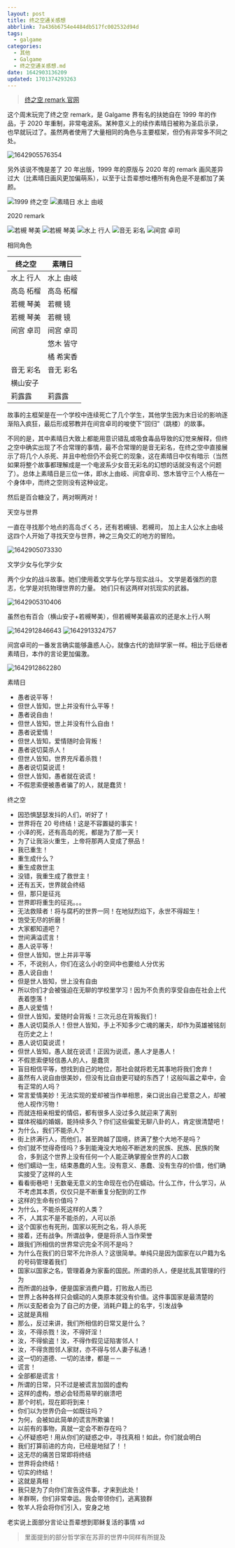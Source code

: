 ```yaml
---
layout: post
title: 终之空通关感想
abbrlink: 7a436b6754e4484db517fc002532d94d
tags:
  - galgame
categories:
  - 其他
  - Galgame
  - 终之空通关感想.md
date: 1642903136209
updated: 1701374293263
---
```


> [终之空 remark 官网](https://www.keroq.co.jp/suba_10th/tuinosora_remake/index.html)

这个周末玩完了终之空 remark，是 Galgame 界有名的扶她自在 1999 年的作品，于 2020 年重制，非常电波系。某种意义上的续作素晴日被称为圣启示录，也早就玩过了。虽然两者使用了大量相同的角色与主要框架，但仍有非常多不同之处。

![1642905576354](https://image-proxy.rxliuli.com/?url=https://lh3.googleusercontent.com/pw/AL9nZEUmvKBtRxGeG-J-0oVDVmdZccu0E0_HiDHaMPlvWBLp1v2wjaA152s9FxkIRFZROAChN-tYgimcK-ZYBFD_KGya40RzSKfDTVJqvoXjg5CsBmAaJPurSPdDmaDm6Bcunj4IxL_YPBnwtH0h7XdwaUxN=w1600-h1200-no)

另外该说不愧是差了 20 年出版，1999 年的原版与 2020 年的 remark 画风差异过大（比素晴日画风更加偏萌系），以至于让吾辈想吐槽所有角色是不是都加了美颜。

![1999 终之空](https://image-proxy.rxliuli.com/?url=https://lh3.googleusercontent.com/pw/AL9nZEVbUnAq4FS8HdozaJm6ViQSXuiUt0WPQSXGl1hFW4B8EAk8Cod20glrFDRQp-rSrVy4LPm2sNcKqUNztQX1A8N_OqRgndsZbbFBwXOaIWpt-bi_ftW7GNdv2ppQPOkLOefHk9QuVY35fFbehSfgASfo=w200-h276-no)
![素晴日 水上 由岐](https://image-proxy.rxliuli.com/?url=https://lh3.googleusercontent.com/pw/AL9nZEUrw0nqD2RgViMzGDgAwPAOEUDIxYoS1Pmn-NDaO6CTV4D81PcOopi1gqfjVQRlRIlpG-pLd8NfCKq5ELyE7EneVxpBmY8xrML780U80rtbYxbif4IWqTqVpagQ7qqqdh_gZKY132p0powv-siE0dpL=w1280-h960-no)

2020 remark

![若槻 琴美](https://image-proxy.rxliuli.com/?url=https://lh3.googleusercontent.com/pw/AL9nZEWMw80Jt746EZMp72i6LDNXZsXGKKkQQzi9fX6v70jxQXHnz7l_YIVPAn73fawMH13c2sOGHVQjJ2magfxjXvWwBXabaVbLDoRaSs4rBtELyOI2EknjjKdg8IUaaInttXK6xC_UjD7v5fwKg1AhElRs=w1600-h1200-no)
![若槻 琴美](https://image-proxy.rxliuli.com/?url=https://lh3.googleusercontent.com/pw/AL9nZEXAAF63solTc4G3EheearqF0XlNKWWLAtXTNKYu7yCDr7Efk7TaPIXG7bTDr2zyZDGTR0NGQEVlY6NOeasc1-xAcgNbRxb3Db02svb2gqWh5iJ_UUAOJ6OIx7wWIIqvNDXpDTXfVlipVVm1BdAPb-YO=w700-h690-no)
![水上 行人](https://image-proxy.rxliuli.com/?url=https://lh3.googleusercontent.com/pw/AL9nZEVHJNiQxmvNwPVhoH5ynCvvgh8dCwIRnSfrD63GWPEY-w5JPt432OoWnyvT66u6yPzATiCRYCra9r0g3E3uiReoNghrRjYtL_G9ZkMQsvvpxD2lviFk-X_izYA4luiJctDTri6muP7phowSyv8VoH-a=w700-h690-no)
![音无 彩名](https://image-proxy.rxliuli.com/?url=https://lh3.googleusercontent.com/pw/AL9nZEWEKsV-aENkyiO_d9vzrHuHgDmGBlA0qtApQaV2I4cVlBsuQxB3Axwp039C4-Wi-rP9nMeGhSdZ8bh7EH062Lbu54PAZoxrkNofC2D6YAdZK2_5yVCWAPgzeSKTInF9hWV5f_yRMR2OkDiUO2UsPQvr=w700-h690-no)
![间宫 卓司](https://image-proxy.rxliuli.com/?url=https://lh3.googleusercontent.com/pw/AL9nZEWWlU0nx9BgV2fcC1oexfgeMThPfKhr2xEJbBm6CEVi5L7JJp-spMsq-Fiugvzrv51Ur2eNkREvLgScu_IMKTcm5SenLADTI8eD_TlYxylsJDo2UOTByHDG_dHvAe-r7LbvM-xx2UFSTg8MCciB2Sk6=w700-h690-no)

相同角色

| 终之空   | 素晴日   |
| ----- | ----- |
| 水上 行人 | 水上 由岐 |
| 高岛 柘榴 | 高岛 柘榴 |
| 若槻 琴美 | 若槻 镜  |
| 若槻 琴美 | 若槻 镜  |
| 间宫 卓司 | 间宫 卓司 |
|       | 悠木 皆守 |
|       | 橘 希実香 |
| 音无 彩名 | 音无 彩名 |
| 横山安子  |       |
| 莉露露   | 莉露露   |

故事的主框架是在一个学校中连续死亡了几个学生，其他学生因为末日论的影响逐渐陷入疯狂，最后形成邪教并在间宫卓司的唆使下“回归”（跳楼）的故事。

不同的是，其中素晴日大致上都能用意识错乱或吸食毒品导致的幻觉来解释，但终之空中确实出现了不合常理的事情，最不合常理的是音无彩名，在终之空中直接展示了将几个人杀死、并且中枪但仍不会死亡的现象，这在素晴日中仅有暗示（当然如果将整个故事都理解成是一个电波系少女音无彩名的幻想的话就没有这个问题了）。总体上素晴日是三位一体，即水上由岐、间宫卓司、悠木皆守三个人格在一个身体中，而终之空则没有这种设定。

然后是百合糖没了，两对啊两对！

天空与世界

一直在寻找那个地点的高岛ざくろ，还有若槻镜、若槻司，
加上主人公水上由岐这四个人开始了寻找天空与世界，神之三角交汇的地方的冒险。

![1642905073330](https://image-proxy.rxliuli.com/?url=https://lh3.googleusercontent.com/pw/AL9nZEWyyLlOh3RK6rV5lYdzqSDRUBQT1HYtWAIXhPIPLRRE0fA4Pg7JjzxdE31BoUnnQ75Tbk4ODCjWxXdlVrH3jE0v2rqUGi0JH3qG8Rfq2jymDdxp929w3pJYi7FcfG9c3WSbUGlxSzFjiDOveTD-LWeY=w1280-h960-no)

文学少女与化学少女

两个少女的战斗故事。她们使用着文学与化学与现实战斗。
文学是着强烈的意志，化学是对抗物理世界的力量。
她们只有这两样对抗现实的武器。

![1642905310406](https://image-proxy.rxliuli.com/?url=https://lh3.googleusercontent.com/pw/AL9nZEVfYMoj_JT10gybCFyFzTrCsyPDXcaYUv1DSTL4hxKOzw2LZZr2ZiBwhdjjUXDiBFf1NQrXWdZNfIpK_iaPMeSo1wkokG3i_O0KUefe8BSXLh2403j4cz_9jWNpKTdJCABLsHcEqX_HwhSO_eyInmu6=w1280-h960-no)

虽然也有百合（横山安子+若槻琴美），但若槻琴美最喜欢的还是水上行人啊

![1642912846643](https://image-proxy.rxliuli.com/?url=https://lh3.googleusercontent.com/pw/AL9nZEUIxy984P5STkgZ5jzMpvJyDIQf3nTrUxoVMD10hO58Najx3mtHWALyYjrgBG5poaQhyxdYLSCQcNkcQNoHAvaiSE8EuXf2eNvHigrZaYSEJO3T_nzjuChSFL-ISz2aws7lM9Okiv3Yx-fa1YyzdBTn=w700-h690-no)
![1642913324757](https://image-proxy.rxliuli.com/?url=https://lh3.googleusercontent.com/pw/AL9nZEU65rFpDJBUaQIOHEEgnHAUgBIRzAkX73JT9t-f2wynDpWFK9BNVqs77BYrSCNUpPu4adoFTz2uqmWmvV6BMdZjSlJ2Izd9uTtTPuRetyXBWpzpauJpEBHmeoPoq6kI3KoVTD2qk-uTQ78XPs4taOL_=w1200-h900-no)

间宫卓司的一番发言确实能够蛊惑人心，就像古代的诡辩学家一样。相比于后继者素晴日，本作的言论更加偏激。

![1642912862280](https://image-proxy.rxliuli.com/?url=https://lh3.googleusercontent.com/pw/AL9nZEWfPwlE78nVvL0Yr5erca74jXzRyATA1gkhA5MUh8ADnwYZrdIZ0gjza-vJjdoZk1DnQc2v2NVD_lv-Ult2j6ZoZ-wHvkBnDDRdMuFUJosvZO5SJ0TFuj6ogFV8LVuguI_3MjPbTAwjFhul0Kat1AoY=w1200-h900-no)

素晴日

- 愚者说平等！
- 但世人皆知，世上并没有什么平等！
- 愚者说自由！
- 但世人皆知，世上并没有什么自由！
- 愚者说爱情！
- 但世人皆知，爱情随时会背叛！
- 愚者说切莫杀人！
- 但世人皆知，世界充斥着杀戮！
- 愚者说切莫说谎！
- 但世人皆知，愚者就在说谎！
- 不假思索便被愚者骗了的人，就是蠢货！

终之空

- 因恐惧瑟瑟发抖的人们，听好了！
- 世界将在 20 号终结！这是不容置疑的事实！
- 小泽的死，还有高岛的死，都是为了那一天！
- 为了让我浴火重生，上帝将那两人变成了祭品！
- 我已重生！
- 重生成什么？
- 重生成救世主
- 没错，我重生成了救世主！
- 还有五天，世界就会终结
- 但，那只是征兆
- 世界即将重生的征兆。。。
- 无法救赎者！将与腐朽的世界一同！在地狱烈焰下，永世不得超生！
- 饱受无尽的折磨！
- 大家都知道吧？
- 世间满溢谎言！
- 愚人说平等！
- 但世人皆知，世上并非平等
- 不，不说别人，你们在这么小的空间中也要给人分优劣
- 愚人说自由！
- 但是世人皆知，世上没有自由
- 所以你们才会被强迫在无聊的学校里学习！因为不负责的享受自由在社会上代表着堕落！
- 愚人说爱情！
- 但世人皆知，爱随时会背叛！三次元总在背叛我们！
- 愚人说切莫杀人！但世人皆知，手上不知多少亡魂的屠夫，却作为英雄被铭刻在历史之上！
- 愚人说切莫说谎！
- 但世人皆知，愚人就在说谎！正因为说谎，愚人才是愚人！
- 不假思索便轻信愚人的人，是蠢货
- 盲目相信平等，想找到自己的地位，那社会就将若无其事地将我们舍弃！
- 虽然有人说自由很美妙，但没有比自由更可疑的东西了！这般叫嚣之辈中，会有正常的人吗？
- 常言爱情美妙！无法实现的爱却被当作单相思，亲口说出自己爱意之人，却被他人视作污物！
- 而就连相亲相爱的情侣，都有很多人没过多久就迎来了离别
- 媒体祝福的婚姻，能持续多久？你们这些偏爱无聊八卦的人，肯定很清楚吧！
- 为什么，我们不能杀人？
- 街上挤满行人，而他们，甚至跨越了国境，挤满了整个大地不是吗？
- 你们就不觉得奇怪吗？多到能淹没大地般不断迸发的民族、民族、民族的聚合，多到这个世界上没有任何一个人能正确掌握全世界的人口数
- 他们蠕动一生，结束愚蠢的人生。没有意义、愚蠢、没有生存的价值，他们确实接受了这样的人生
- 看看街巷吧！无数毫无意义的生命现在也仍在蠕动。什么工作，什么学习，从不考虑其本质，仅仅只是不断重复分配到的工作
- 这样的生命有价值吗？
- 为什么，不能杀死这样的人类？
- 不，人其实不是不能杀的，人可以杀
- 这个国家也有死刑，国家以死刑之名，将人杀死
- 接着，还有战争。所谓战争，便是将杀人当作荣誉
- 跟我们所相信的世界常识完全不同不是吗？
- 为什么在我们的日常不允许杀人？这很简单。单纯只是因为国家在以户籍为名的号码管理着我们
- 国家以国家之名，管理着身为家畜的国民。所谓的杀人，便是扰乱其管理的行为
- 而所谓的战争，便是国家消费户籍，打败敌人而已
- 世界上各种各样只会蠕动的人类原本就没有价值。这件事国家是最清楚的
- 所以支配者会为了自己的方便，消耗户籍上的名字，引发战争
- 这就是真相
- 那么，反过来讲，我们所相信的日常又是什么？
- 汝，不得杀戮！汝，不得奸淫！
- 汝，不得偷盗！汝，不得作假见证陷害邻人！
- 汝，不得贪图邻人家财，亦不得与邻人妻子私通！
- 这一切的道德、一切的法律，都是－－
- 谎言！
- 全部都是谎言！
- 所谓的日常，只不过是被谎言加固的虚构
- 这样的虚构，想必会轻而易举的崩溃吧
- 那个时机，现在即将到来！
- 你们以为世界仍会一如既往吗？
- 为何，会被如此简单的谎言所欺骗！
- 以前有的事物，真就一定会不断存在吗？
- 心怀疑惑吧！用从你们的疑惑之中，寻找真相！如此，你们就会明白
- 我们打算前进的方向，已经是地狱了！！
- 这无尽的痛苦日常即将终结
- 世界将会终结！
- 切实的终结！
- 这就是真相！
- 我只是为了向你们宣告这件事，才来到此处！
- 羊群啊，你们非常幸运。我会带领你们，逃离狼群
- 牧羊人将会将你们引入，安身之地

老实说上面部分言论让吾辈想到耶稣复活的事情 xd

> 里面提到的部分哲学家在苏菲的世界中同样有所提及
